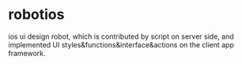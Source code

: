 robotios
========

ios ui design robot, which is contributed by script on server side, and implemented UI styles&amp;functions&amp;interface&amp;actions on the client app framework.

